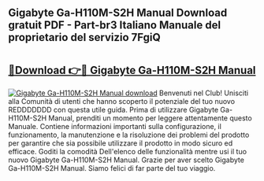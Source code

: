 ## Gigabyte Ga-H110M-S2H Manual Download gratuit PDF - Part-br3 Italiano Manuale del proprietario del servizio 7FgiQ

# <h2><a href="http://dfcq2l1.blite.top/?on=Gigabyte+Ga-H110M-S2H+Manual">🔗Download 👉🔴 Gigabyte Ga-H110M-S2H Manual</a></h2>

[![Gigabyte Ga-H110M-S2H Manual download](https://i.imgur.com/lujVjoI.png)](http://dfcq2l1.blite.top/?on=Gigabyte+Ga-H110M-S2H+Manual)
Benvenuti nel Club! Unisciti alla Comunità di utenti che hanno scoperto il potenziale del tuo nuovo REDDDDDDD con questa utile guida. Prima di utilizzare Gigabyte Ga-H110M-S2H Manual, prenditi un momento per leggere attentamente questo Manuale. Contiene informazioni importanti sulla configurazione, il funzionamento, la manutenzione e la risoluzione dei problemi del prodotto per garantire che sia possibile utilizzare il prodotto in modo sicuro ed efficace. Goditi la comodità Dell'elenco delle funzionalità mentre usi il tuo nuovo Gigabyte Ga-H110M-S2H Manual. Grazie per aver scelto Gigabyte Ga-H110M-S2H Manual. Siamo felici di far parte del tuo viaggio.
